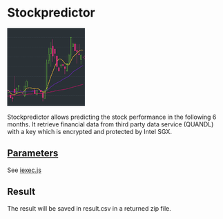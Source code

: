 # Stockpredictor

![dapp logo](./logo.png)

Stockpredictor allows predicting the stock performance in the following 6 months.
It retrieve financial data from third party data service (QUANDL) with a key which is encrypted and protected by Intel SGX.

## [Parameters](./iexec.json)

See [iexec.js](./iexec.json)

## Result

The result will be saved in result.csv in a returned zip file.
